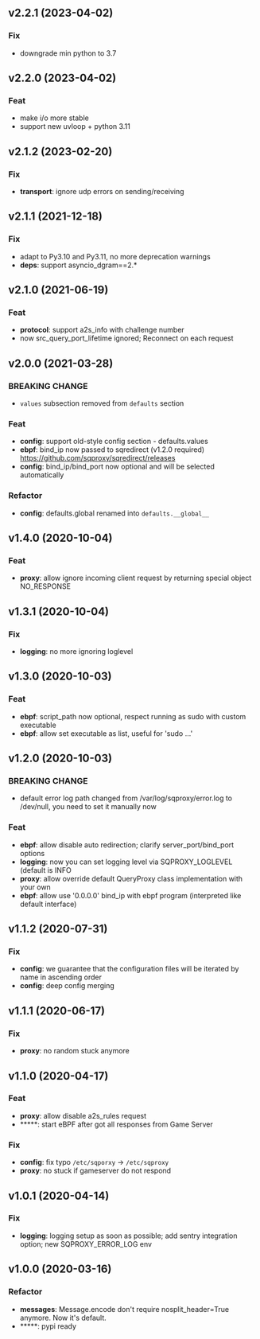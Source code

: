 ## v2.2.1 (2023-04-02)

### Fix

- downgrade min python to 3.7

## v2.2.0 (2023-04-02)

### Feat

- make i/o more stable
- support new uvloop + python 3.11

## v2.1.2 (2023-02-20)

### Fix

- **transport**: ignore udp errors on sending/receiving

## v2.1.1 (2021-12-18)

### Fix

- adapt to Py3.10 and Py3.11, no more deprecation warnings
- **deps**: support asyncio_dgram==2.*

## v2.1.0 (2021-06-19)

### Feat

- **protocol**: support a2s_info with challenge number
- now src_query_port_lifetime ignored; Reconnect on each request

## v2.0.0 (2021-03-28)

### BREAKING CHANGE

- `values` subsection removed from `defaults`
section

### Feat

- **config**: support old-style config section - defaults.values
- **ebpf**: bind_ip now passed to sqredirect (v1.2.0 required) https://github.com/sqproxy/sqredirect/releases
- **config**: bind_ip/bind_port now optional and will be selected automatically

### Refactor

- **config**: defaults.global renamed into `defaults.__global__`

## v1.4.0 (2020-10-04)

### Feat

- **proxy**: allow ignore incoming client request by returning special object NO_RESPONSE

## v1.3.1 (2020-10-04)

### Fix

- **logging**: no more ignoring loglevel

## v1.3.0 (2020-10-03)

### Feat

- **ebpf**: script_path now optional, respect running as sudo with custom executable
- **ebpf**: allow set executable as list, useful for 'sudo ...'

## v1.2.0 (2020-10-03)

### BREAKING CHANGE

- default error log path changed from /var/log/sqproxy/error.log to /dev/null, you need to set it manually now

### Feat

- **ebpf**: allow disable auto redirection; clarify server_port/bind_port options
- **logging**: now you can set logging level via SQPROXY_LOGLEVEL (default is INFO
- **proxy**: allow override default QueryProxy class implementation with your own
- **ebpf**: allow use '0.0.0.0' bind_ip with ebpf program (interpreted like default interface)

## v1.1.2 (2020-07-31)

### Fix

- **config**: we guarantee that the configuration files will be iterated by name in ascending order
- **config**: deep config merging

## v1.1.1 (2020-06-17)

### Fix

- **proxy**: no random stuck anymore

## v1.1.0 (2020-04-17)

### Feat

- **proxy**: allow disable a2s_rules request
- *****: start eBPF after got all responses from Game Server

### Fix

- **config**: fix typo `/etc/sqporxy` -> `/etc/sqproxy`
- **proxy**: no stuck if gameserver do not respond

## v1.0.1 (2020-04-14)

### Fix

- **logging**: logging setup as soon as possible; add sentry integration option; new SQPROXY_ERROR_LOG env

## v1.0.0 (2020-03-16)

### Refactor

- **messages**: Message.encode don't require nosplit_header=True anymore. Now it's default.
- *****: pypi ready
